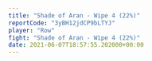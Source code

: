 ```yaml
---
title: "Shade of Aran - Wipe 4 (22%)"
reportCode: "3yBH12jdCP9bLTYJ"
player: "Row"
fight: "Shade of Aran - Wipe 4 (22%)"
date: 2021-06-07T18:57:55.202000+00:00
---
```


